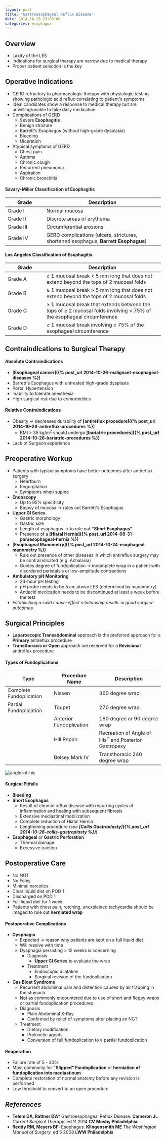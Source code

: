```yaml
---
layout: post
title: "Gastroesophageal Reflux Disease"
date: 2014-10-26 23:00:00
categories: esophagus
---
```


## Overview
* Laxity of the LES
* Indications for surgical therapy are narrow due to medical therapy
* Proper patient selection is the key

## Operative Indications

* GERD refractory to pharmacologic therapy with physiologic testing showing pathologic acid reflux correlating to patient's symptoms
* Ideal candidates show a response to medical therapy but are unwilling/unable to take daily medication
* Complications of GERD
  * Severe **Esophagitis**
  * Benign stricture
  * Barrett's Esophagus (without high-grade dysplasia)
  * Bleeding
  * Ulceration
* Atypical symptoms of GERD
  * Chest pain
  * Asthma
  * Chronic cough
  * Recurrent pneumonia
  * Aspiration
  * Chronic bronchitis

#### Savary-Miller Classification of Esophagitis

<table>
  <thead>
    <th style="width:25%">Grade</th>
    <th style="width:75%">Description</th>
  </thead>
  <tr>
    <td>Grade I</td>
    <td>Normal mucosa</td>
  </tr>
  <tr>
    <td>Grade II</td>
    <td>Discrete areas of erythema</td>
  </tr>
  <tr>
    <td>Grade III</td>
    <td>Circumferential erosions</td>
  </tr>
  <tr>
    <td>Grade IV</td>
    <td>GERD complications (ulcers, strictures, shortened esophagus, <b>Barrett Esophagus</b>)</td>
  </tr>
</table>

#### Los Angeles Classification of Esophagitis

<table>
  <thead>
    <th style="width:25%">Grade</th>
    <th style="width:75%">Description</th>
  </thead>
  <tr>
    <td>Grade A</td>
    <td>&ge; 1 mucosal break &lt; 5 mm long that does not extend beyond the tops of 2 mucosal folds</td>
  </tr>
  <tr>
    <td>Grade B</td>
    <td>&ge; 1 mucosal break &gt; 5 mm long that does not extend beyond the tops of 2 mucosal folds</td>
  </tr>
  <tr>
    <td>Grade C</td>
    <td>&ge; 1 mucosal break that extends between the tops of &ge; 2 mucosal folds involving &lt; 75% of the esophageal circumference</td>
  </tr>
  <tr>
    <td>Grade D</td>
    <td>&ge; 1 mucosal break involving &ge; 75% of the esophageal circumference</td>
  </tr>
</table>

## Contraindications to Surgical Therapy

#### Absolute Contraindications

* **[Esophageal cancer]({% post_url 2014-10-26-malignant-esophageal-diseases %})**
* Barrett's Esophagus with untreated high-grade dysplasia
* Portal Hypertension
* Inability to tolerate anesthesia
* High surgical risk due to comorbidities

#### Relative Contraindications

* Obesity &#8594; decreases durability of **[antireflux procedure]({% post_url 2014-10-24-antireflux-procedures %})**
  * BMI &gt; 35 kg/m<sup>2</sup> should undergo **[bariatric procedures]({% post_url 2014-10-26-bariatric-procedures %})**
* Lack of Surgeon experience

## Preoperative Workup

* Patients with typical symptoms have better outcomes after antireflux surgery
  * Heartburn
  * Regurgitation
  * Symptoms when supine
* **Endoscopy**
  * Up to 95% specificity
  * Biopsy of mucosa &#8594; rules out Barrett's Esophagus
* **Upper GI Series**
  * Gastric morphology
  * Gastric size
  * Length of esophagus &#8594; to rule out **\"Short Esophagus\"**
  * Presence of a **[Hiatal Hernia]({% post_url 2014-08-31-paraesophageal-hernia %})**
* **[Esophageal Manometry]({% post_url 2014-10-24-esophageal-manometry %})**
  * Rule out presence of other diseases in which antireflux surgery may be contraindicated (e.g. Achalasia)
  * Guides degree of fundoplication &#8594; incomplete wrap in a patient with disordered peristalsis or low-amplitude contractions
* **Ambulatory pH Monitoring**
  * 24-hour pH testing
  * pH probe needs to be 5 cm above LES (determined by manometry)
  * Antiacid medication needs to be discontinued at least a week before the test
* *Establishing a solid cause-effect relationship results in good surgical outcomes*

## Surgical Principles

* **Laparoscopic Transabdominal** approach is the preferred approach for a **Primary** antireflux procedure
* **Transthoracic or Open** approach are reserved for a **Revisional** antireflux procedure

#### Types of Fundoplications

| Type | Procedure Name | Description |
|------|----------------|-------------|
| Complete Fundoplication | Nissen         | 360 degree wrap |
| Partial Fundoplication  | Toupet         | 270 degree wrap |
|                         | Anterior Fundoplication | 180 degree or 90 degree wrap |
|                         | Hill Repair    | Recreation of Angle of His<sup>\*</sup> and Posterior Gastropexy |
|                         | Belsey Mark IV | Transthoracic 240 degree wrap |

<img src="/assets/2014-10-26-gastroesophageal-reflux-disease/angle_of_his.jpg" alt="angle-of-his" class="center">

#### Surgical Pitfalls

* **Bleeding**
* **Short Esophagus**
  * Result of chronic reflux disease with recurring cycles of inflammation and healing with subsequent fibrosis
  * Extensive mediastinal mobilization
  * Complete reduction of Hiatal Hernia
  * Lengthening procedure (*see **[Collis Gastroplasty]({% post_url 2014-10-26-collis-gastroplasty %})***)
* **Esophageal** or **Gastric Perforation**
  * Thermal damage
  * Excessive traction
  
## Postoperative Care

* No NGT
* No Foley
* Minimal narcotics
* Clear liquid diet on POD 1
* Discharged on POD 1
* Full liquid diet for 1 week
* Patients with chest pain, retching, unexplained tachycardia should be imaged to rule out **herniated wrap**

#### Postoperative Complications

* **Dysphagia**
  * Expected &#8594; reason why patients are kept on a full liquid diet
  * Will resolve with time
  * Dysphagia persisting &gt; 12 weeks is concerning
    * Diagnosis
      * **Upper GI Series** to evaluate the wrap
    * Treatment
      * Endoscopic dilatation
      * Surgical revision of the fundoplication
* **Gas Bloat Syndrome**
  * Recurrent abdominal pain and distention caused by air trapping in the stomach
  * Not as commonly encountered due to use of short and floppy wraps or partial fundoplication procedures
  * Diagnosis
    * Plain Abdominal X-Ray
    * Confirmed by relief of symptoms after placing an NGT
  * Treatment
    * Dietary modification
    * Prokinetic agents
    * Conversion of full fundoplication to a partial fundoplication

#### Reoperation

* Failure rate of 5 - 30%
* Most commonly for **\"Slipped\" Fundoplication** or **herniation of fundoplication into mediastinum**
* Complete restoration of normal anatomy before any revision is performed
* Low threshold to convert to an open procedure
  
## *References*
* **Telem DA, Rattner DW:** Gastroesophageal Reflux Disease. **Cameron JL** *Current Surgical Therapy.* ed 11 2014 **CV Mosby Philadelphia**
* **Reddy RM, Meyers BF:** Esophagus. **Klingensmith ME** *The Washington Manual of Surgery.* ed 5 2008 **LWW Philadelphia**